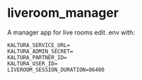 # liveroom_manager
A manager app for live rooms
edit .env with:

```
KALTURA_SERVICE_URL=
KALTURA_ADMIN_SECRET=
KALTURA_PARTNER_ID=
KALTURA_USER_ID=
LIVEROOM_SESSION_DURATION=86400
```
